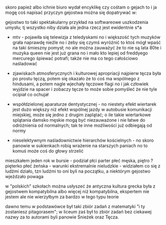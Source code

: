 skoro papież albo ichnie biuro wydał encyklikę czy cośtam o gejach to i ja mogę coś napisać
przyczyn gejostwa można się dopatrywać w:

gejostwo to taki spektakularny przykład na softwareowe uszkodzenia umysłu; tj wszystko niby działa ale jedna rzecz jest ewidentnie s*a

- mtv - pojawiła się telewizja z teledyskami no i większość tych muzyków grała naprawdę nieźle no i żeby się czymś wyróżnić to ktoś mógł wpaść na taki śmieszny pomysł;
        no ale można zauważyć że to nie są lata 80te i muzyka queen nie jest już grana no i mało kto lepiej od freddyego mercurego śpiewać potrafi;
        także nie ma co tego całościowo naśladować 

- zjawiskach atmosferycznych i kulturowej apropriacji
        najpierw tęcza była po prostu tęczą, potem się okazało że to coś ma wspólnego z hindusami, a potem nagle wjechały tęczowe flagi no i jak człowiek wyjdzie na spacer
        i zobaczy tęcze to może sobie pomyśleć że nie tyle ocipiał co ochujał

- współdzielonej aparaturze dentystycznej - no niestety efekt wiertarek jest dużo większy niż efekt wspólnej jazdy w autobusie komunikacji miejskiej, może się jedno z drugim zaplątać;
        o ile takie wiertarkowe splątania damsko męskie mogą być niezauważone i nie łatwe do odróżnienia od normalnych; tak te inne możliwości już odbiegają od normy

- nieselektywnym naśladownictwie hierarchów kościelnych - no skoro panowie w sukienkach robią wrażenie na starszych paniach no to komuś może coś do głowy strzelić


mieszkałem jeden rok w bursie - podział płci parter płeć męska, piętro ?pięterko płeć żeńska - warunki ekstremalnie nieludzkie - widziałem co się z ludźmi działo,
   tzn ludźmi to oni byli na początku, a niektórym gejostwo wjeźdzało powaga


w "polskich" szkołach można usłyszeć że antyczna kultura grecka była z gejostwem kompatybilna albo więcej niż kompatybilna, ekspertem nie jestem ale nie wierzyłbym za bardzo w tego typu teorie

dawno temu w podstawówce był taki zbiór zadań z matematyki "i ty zostaniesz pitagorasem"; w liceum zaś był to zbiór zadań bez ciekawej nazwy za to autorami byli panowie Śnieżek oraz Tęcza.
